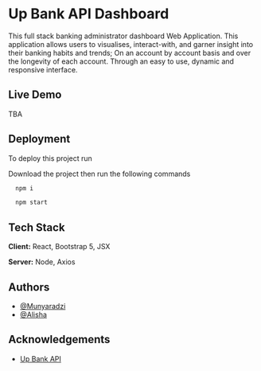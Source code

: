
# Up Bank API Dashboard

This full stack banking administrator dashboard Web Application.
This application allows users to visualises, interact-with, and garner insight into their banking habits and trends; On an account by account basis and over the longevity of each account. Through an easy to use, dynamic and responsive interface.

## Live Demo

TBA


## Deployment

To deploy this project run

Download the project then run the following commands

```bash
  npm i
```
```bash
  npm start
```


## Tech Stack

**Client:** React, Bootstrap 5, JSX

**Server:** Node, Axios 


## Authors

- [@Munyaradzi](https://www.github.com/MunyaradziMagura)
- [@Alisha](https://www.github.com/alisha-gh)


## Acknowledgements

 - [Up Bank API](https://developer.up.com.au/)

